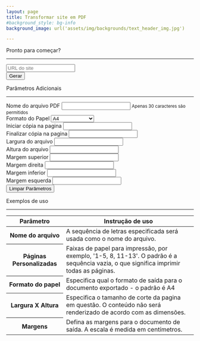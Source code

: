 ```yaml
---
layout: page
title: Transformar site em PDF
#background_style: bg-info
background_image: url('assets/img/backgrounds/text_header_img.jpg')

---
```

<section class="formulario">
<div id="topPage" class="text-information">
    <p> Pronto para começar?</p>
    <hr class="divider line-texto">
</div>

<form method="post">
  <div class="form-group input-group mb-3 group-url-site ">
    <div class="btn-url-bts">
      <input class="form-control inputURL" placeholder="URL do site" type="url" id="inputURL" name="inputURL" required> 
      <div class="input-group-append">
        <button id="callFunctionAPI" class="btn btn-success" type="button">Gerar</button>
      </div>
    </div> 
    <div class="text-information"> 
      <div id="waitingProcessArc" class="waitingProcessArc"> </div>
    </div>
  </div>

  <div class="text-information ">
    <p> Parâmetros Adicionais</p>
    <hr class="divider line-texto">
</div>
  <div class="row">
  <div class="form-group col-md-6">
    <label for="archiveName">Nome do arquivo PDF</label>
    <input class="form-control" maxlength="30" type="text" id="archiveName" name="archiveName">
    <small id="archiveHelp" class="form-text text-muted"> Apenas 30 caracteres são permitidos</small>
  </div>  
  <div class="form-group col-md-6">
    <label for="paperFormat">Formato do Papel</label>
    <select class="form-control" id="paperFormat">
      <option value="&pdf.format=A0&pdf.landscape=false">A0</option>
      <option value="&pdf.format=A1&pdf.landscape=false">A1</option>
      <option value="&pdf.format=A2&pdf.landscape=false">A2</option>
      <option value="&pdf.format=A3&pdf.landscape=false">A3</option>
      <option value="&pdf.format=A4&pdf.landscape=false" selected>A4</option>
      <option value="&pdf.format=A5&pdf.landscape=true">A5 - Landscape</option>
      <option value="&pdf.format=A6&pdf.landscape=true">A6 - Landscape</option>
    </select>
  </div>
  </div>

  <div class="form-group row">
    <div class="col-md-6">
      <label for="pageRangesFirst">Iniciar cópia na pagina</label>
      <input class="form-control" type="number" id="pageRangesFirst" name="pageRangesFirst">
    </div>
    <div class="col-md-6">
      <label for="pageRangesLast">Finalizar cópia na pagina</label>
      <input class="form-control" type="number" id="pageRangesLast" name="pageRangesLast">
    </div>
  
 </div> 
  <div class="form-group row">
    <div class="col-md-6">
      <label for="pdfWidth">Largura do arquivo</label>
      <input class="form-control" type="number" id="pdfWidth" name="pdfWidth">
    </div>
    <div class="col-md-6">
      <label for="pdfHeight">Altura do arquivo</label>
      <input class="form-control" type="number" id="pdfHeight" name="pdfHeight">
    </div>
  </div>
  <div class="form-group row">
    <div class="col-md-3">
      <label for="pdfMarginTop">Margem superior</label>
      <input class="form-control" type="number" id="pdfMarginTop" name="pdfMarginTop">
    </div>
    <div class="col-md-3">
      <label for="pdfMarginRight">Margem direita</label>
      <input class="form-control" type="number" id="pdfMarginRight" name="pdfMarginRight">
    </div>
    <div class="col-md-3">
      <label for="pdfMarginBottom">Margem inferior</label>
      <input class="form-control" type="number" id="pdfMarginBottom" name="pdfMarginBottom">
    </div>
    <div class="col-md-3">
      <label for="pdfMarginLeft">Margem esquerda</label>
      <input class="form-control" type="number" id="pdfMarginLeft" name="pdfMarginLeft">
    </div>
  </div>
  <div id="waitingProcessArc" class="waitingProcessArc"> </div>
  <button id="resetForms" type="reset" class="btn btn-danger">Limpar Parâmetros</button>
</form>



<section class="howToUse">
<div class="text-information">
    <p> Exemplos de uso</p>
    <hr class="divider line-texto">
</div>

<div>
  <table class="table">
    <thead class="thead-dark">
      <tr>
        <th class="col-parameter" scope="col">Parâmetro</th>
        <th scope="col">Instrução de uso</th>
      </tr>
    </thead>
    <tbody>
      <tr>
        <th  scope="row">Nome do arquivo</th>
        <td>A sequência de letras especificada será usada como o nome do arquivo.</td>
      </tr>
      <tr>
        <th scope="row">Páginas Personalizadas</th>
        <td>Faixas de papel para impressão, por exemplo, '1-5, 8, 11-13'. O padrão é a sequência vazia, o que significa imprimir todas as páginas.</td>
      </tr>
      <tr>
        <th scope="row">Formato do papel</th>
        <td>Especifica qual o formato de saída para o documento exportado - o padrão é A4 </td>
      </tr>
      <tr>
        <th  scope="row">Largura X Altura</th>
        <td>Especifica o tamanho de corte da pagina em questão. O conteúdo não será renderizado de acordo com as dimensões. </td>
      </tr>
      <tr>
        <th scope="row">Margens</th>
        <td>Defina as margens para o documento de saída. A escala é medida em centímetros. </td>
      </tr>
    </tbody>
  </table>
</div>

</section>


</section>